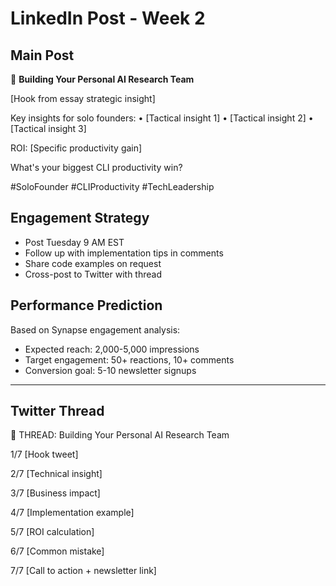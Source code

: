 # LinkedIn Post - Week 2

## Main Post
🚀 **Building Your Personal AI Research Team** 

[Hook from essay strategic insight]

Key insights for solo founders:
• [Tactical insight 1]
• [Tactical insight 2] 
• [Tactical insight 3]

ROI: [Specific productivity gain]

What's your biggest CLI productivity win?

#SoloFounder #CLIProductivity #TechLeadership

## Engagement Strategy
- Post Tuesday 9 AM EST
- Follow up with implementation tips in comments
- Share code examples on request
- Cross-post to Twitter with thread

## Performance Prediction
Based on Synapse engagement analysis:
- Expected reach: 2,000-5,000 impressions
- Target engagement: 50+ reactions, 10+ comments
- Conversion goal: 5-10 newsletter signups

---

## Twitter Thread
🧵 THREAD: Building Your Personal AI Research Team

1/7 [Hook tweet]

2/7 [Technical insight]

3/7 [Business impact]

4/7 [Implementation example]

5/7 [ROI calculation]

6/7 [Common mistake]

7/7 [Call to action + newsletter link]

